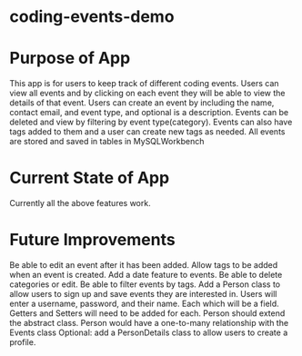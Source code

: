 # coding-events-demo
# Purpose of App
This app is for users to keep track of different coding events. 
Users can view all events and by clicking on each event they will be able to view the details of that event.
Users can create an event by including the name, contact email, and event type, and optional is a description. 
Events can be deleted and view by filtering by event type(category).
Events can also have tags added to them and a user can create new tags as needed.
All events are stored and saved in tables in MySQLWorkbench

# Current State of App
Currently all the above features work.

# Future Improvements
Be able to edit an event after it has been added.
Allow tags to be added when an event is created.
Add a date feature to events.
Be able to delete categories or edit.
Be able to filter events by tags.
Add a Person class to allow users to sign up and save events they are interested in.
Users will enter a username, password, and their name. Each which will be a field. Getters and Setters will need to be added for each. Person should extend the abstract class.
Person would have a one-to-many relationship with the Events class
Optional: add a PersonDetails class to allow users to create a profile.
